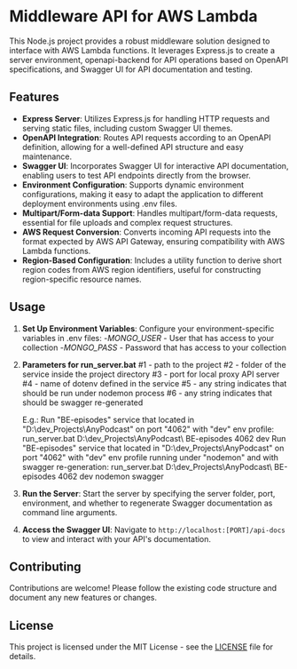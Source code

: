# Middleware API for AWS Lambda

This Node.js project provides a robust middleware solution designed to interface with AWS Lambda functions. It leverages Express.js to create a server environment, openapi-backend for API operations based on OpenAPI specifications, and Swagger UI for API documentation and testing.

## Features

- **Express Server**: Utilizes Express.js for handling HTTP requests and serving static files, including custom Swagger UI themes.
- **OpenAPI Integration**: Routes API requests according to an OpenAPI definition, allowing for a well-defined API structure and easy maintenance.
- **Swagger UI**: Incorporates Swagger UI for interactive API documentation, enabling users to test API endpoints directly from the browser.
- **Environment Configuration**: Supports dynamic environment configurations, making it easy to adapt the application to different deployment environments using .env files.
- **Multipart/Form-data Support**: Handles multipart/form-data requests, essential for file uploads and complex request structures.
- **AWS Request Conversion**: Converts incoming API requests into the format expected by AWS API Gateway, ensuring compatibility with AWS Lambda functions.
- **Region-Based Configuration**: Includes a utility function to derive short region codes from AWS region identifiers, useful for constructing region-specific resource names.

## Usage

1. **Set Up Environment Variables**: Configure your environment-specific variables in .env files:
    -_MONGO_USER_ - User that has access to your collection 
    -_MONGO_PASS_ - Password that has access to your collection
2. **Parameters for run_server.bat**
    #1 - path to the project
    #2 - folder of the service inside the project directory
    #3 - port for local proxy API server
    #4 - name of dotenv defined in the service
    #5 - any string indicates that should be run under nodemon process
    #6 - any string indicates that should be swagger re-generated

    E.g.:
    Run "BE-episodes" service that located in "D:\dev_Projects\AnyPodcast\" on port "4062" with "dev" env profile:
        run_server.bat D:\dev_Projects\AnyPodcast\ BE-episodes 4062 dev
    Run "BE-episodes" service that located in "D:\dev_Projects\AnyPodcast\" on port "4062" with "dev" env profile running under "nodemon" and with swagger re-generation:
        run_server.bat D:\dev_Projects\AnyPodcast\ BE-episodes 4062 dev nodemon swagger
3. **Run the Server**: Start the server by specifying the server folder, port, environment, and whether to regenerate Swagger documentation as command line arguments.
4. **Access the Swagger UI**: Navigate to `http://localhost:[PORT]/api-docs` to view and interact with your API's documentation.

## Contributing

Contributions are welcome! Please follow the existing code structure and document any new features or changes.

## License

This project is licensed under the MIT License - see the [LICENSE](LICENSE) file for details.